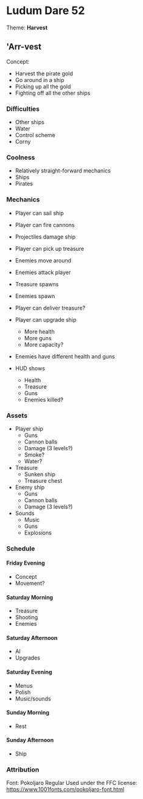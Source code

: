 # Ludum Dare 52

Theme: **Harvest**

## 'Arr-vest

Concept:
* Harvest the pirate gold
* Go around in a ship
* Picking up all the gold
* Fighting off all the other ships

### Difficulties
* Other ships
* Water
* Control scheme
* Corny

### Coolness
* Relatively straight-forward mechanics
* Ships
* Pirates

### Mechanics

* Player can sail ship
* Player can fire cannons
* Projectiles damage ship
* Player can pick up treasure
* Enemies move around
* Enemies attack player
* Treasure spawns
* Enemies spawn

* Player can deliver treasure?
* Player can upgrade ship
	- More health
	- More guns
	- More capacity?
* Enemies have different health and guns
* HUD shows
	- Health
	- Treasure
	- Guns
	- Enemies killed?

### Assets

* Player ship
	- Guns
	- Cannon balls
	- Damage (3 levels?)
	- Smoke?
	- Water?
* Treasure
	- Sunken ship
	- Treasure chest
* Enemy ship
	- Guns
	- Cannon balls
	- Damage (3 levels?)
* Sounds
	- Music
	- Guns
	- Explosions

### Schedule

#### Friday Evening
* Concept
* Movement?

#### Saturday Morning
* Treasure
* Shooting
* Enemies

#### Saturday Afternoon
* AI
* Upgrades

#### Saturday Evening
* Menus
* Polish
* Music/sounds

#### Sunday Morning
* Rest

#### Sunday Afternoon
* Ship

### Attribution

Font: Pokoljaro Regular
Used under the FFC license:
https://www.1001fonts.com/pokoljaro-font.html
